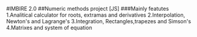 #IMBIRE 2.0
##Numeric methods project [JS]
###Mainly featutes
1.Analitical calculator for roots, extramas and derivatives 
2.Interpolation, Newton's and Lagrange's
3.Integration, Rectangles,trapezes and Simson's
4.Matrixes and system of equation



